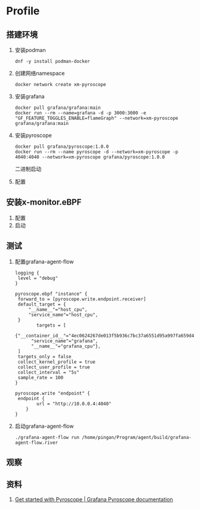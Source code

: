 # Profile

## 搭建环境

1. 安装podman

   ```
   dnf -y install podman-docker
   ```

2. 创建网络namespace

   ```
   docker network create xm-pyroscope 
   ```

3. 安装grafana

   ```
   docker pull grafana/grafana:main
   docker run --rm --name=grafana -d -p 3000:3000 -e "GF_FEATURE_TOGGLES_ENABLE=flameGraph" --network=xm-pyroscope  grafana/grafana:main
   ```

4. 安装pyroscope

   ```
   docker pull grafana/pyroscope:1.0.0
   docker run --rm --name pyroscope -d --network=xm-pyroscope -p 4040:4040 --network=xm-pyroscope grafana/pyroscope:1.0.0
   ```

   二进制启动

5. 配置

## 安装x-monitor.eBPF

1. 配置
2. 启动

## 测试

1. 配置grafana-agent-flow

   ```
   logging {
   	level = "debug"
   }
   
   pyroscope.ebpf "instance" {
   	forward_to = [pyroscope.write.endpoint.receiver]
   	default_target = {
   		"__name__"="host_cpu",
   		"service_name"="host_cpu", 
   	}
           targets = [
   		{"__container_id__"="4ec0624267de013f5b936c7bc37a6551d95a997fa659d41a9f840e7d32b84378", 
   		 "service_name"="grafana", 
   		 "__name__"="grafana_cpu"},
   	]
   	targets_only = false
   	collect_kernel_profile = true
   	collect_user_profile = true
   	collect_interval = "5s"
   	sample_rate = 100
   }
   
   pyroscope.write "endpoint" {
   	endpoint {
           url = "http://10.0.0.4:4040"
       }
   }
   
   ```

2. 启动grafana-agent-flow

   ```
   ./grafana-agent-flow run /home/pingan/Program/agent/build/grafana-agent-flow.river
   ```

## 观察

## 资料

1. [Get started with Pyroscope | Grafana Pyroscope documentation](https://grafana.com/docs/pyroscope/latest/get-started/)

